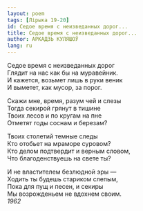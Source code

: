 ```yaml
---
layout: poem
tags: [Лірыка 19-20]
id: Седое время с неизведанных дорог...
title: Седое время с неизведанных дорог...
author: АРКАДЗЬ КУЛЯШОЎ
lang: ru
---
```



Седое время с неизведанных дорог  
Глядит на нас как бы на муравейник.  
И кажется, возьмет лишь в руки веник  
И выметет, как мусор, за порог.  

Скажи мне, время, разум чей и слезы  
Тогда секирой грянут в тишине  
Твоих лесов и по кругам на пне  
Отметят годы соснам и березам?  

Твоих столетий темные следы  
Кто отобьет на мраморе суровом?  
Кто делом подтвердит и верным словом,  
Что благоденствуешь на свете ты?  

И не властителем безлюдной эры —  
Ходить ты будешь стариком слепым,  
Пока для пущ и песен, и секиры  
Мы возрожденьем не вдохнем своим.  
*1962*  
